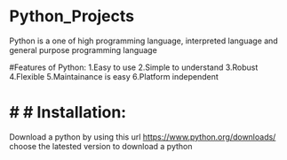 # Python_Projects
Python is a one of high programming language, interpreted language and general purpose programming language

#Features of Python:
  1.Easy to use
  2.Simple to understand
  3.Robust
  4.Flexible
  5.Maintainance is easy
  6.Platform independent
# # # Installation:
   Download a python by using this url https://www.python.org/downloads/ choose the latested version to download a python


     
     
